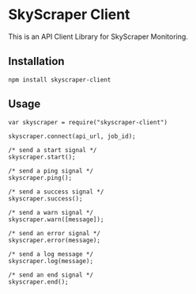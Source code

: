 # SkyScraper Client

This is an API Client Library for SkyScraper Monitoring.

## Installation

````
npm install skyscraper-client
````

## Usage

````
var skyscraper = require("skyscraper-client")

skyscraper.connect(api_url, job_id);

/* send a start signal */
skyscraper.start();

/* send a ping signal */
skyscraper.ping();

/* send a success signal */
skyscraper.success();

/* send a warn signal */
skyscraper.warn([message]);

/* send an error signal */
skyscraper.error(message);

/* send a log message */
skyscraper.log(message);

/* send an end signal */
skyscraper.end();
````
